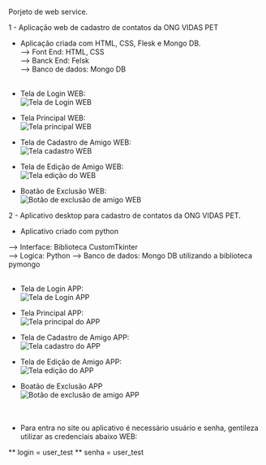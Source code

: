 Porjeto de web service.

1 - Aplicação web de cadastro de contatos da ONG VIDAS PET </br>

* Aplicação criada com HTML, CSS, Flesk e Mongo DB.</br>
 --> Font End: HTML, CSS</br>
 --> Banck End: Felsk</br>
 --> Banco de dados: Mongo DB</br></br>

* Tela de Login WEB:</br>
![Tela de Login WEB](img_readme/tela_login_web.png)</br>

* Tela Principal WEB:</br>
![Tela principal WEB](img_readme/tela_principal_web.png)</br>

* Tela de Cadastro de Amigo WEB:</br>
![Tela cadastro WEB](img_readme/tela_cadastro_web.png)</br>

* Tela de Edição de Amigo WEB:</br>
![Tela edição do WEB](img_readme/tela_edicao_web.png)</br>

* Boatão de Exclusão WEB:</br>
![Botão de exclusão de amigo WEB](img_readme/btn_excluir_web.png)</br>


2 - Aplicativo desktop para cadastro de contatos da ONG VIDAS PET.</br>

* Aplicativo criado com python</br>

--> Interface: Biblioteca CustomTkinter</br>
--> Logica: Python
--> Banco de dados: Mongo DB utilizando a biblioteca pymongo</br></br>

* Tela de Login APP:</br>
![Tela de Login APP](img_readme/tela_login_app.png)</br>

* Tela Principal APP:</br>
![Tela principal do APP](img_readme/tela_principal_app.png)</br>

* Tela de Cadastro de Amigo APP:</br>
![Tela cadastro do APP](img_readme/tela_de_inclusao_app.png)</br>

* Tela de Edição de Amigo APP:</br>
![Tela edição do APP](img_readme/tela_edicao_app.png)</br>

* Boatão de Exclusão APP</br>
![Botão de exclusão de amigo APP](img_readme/botao_exclusao_app.png)</br></br></br>



* Para entra no site ou aplicativo é necessário usuário e senha, gentileza utilizar as credenciais abaixo WEB:

** login = user_test
** senha = user_test
